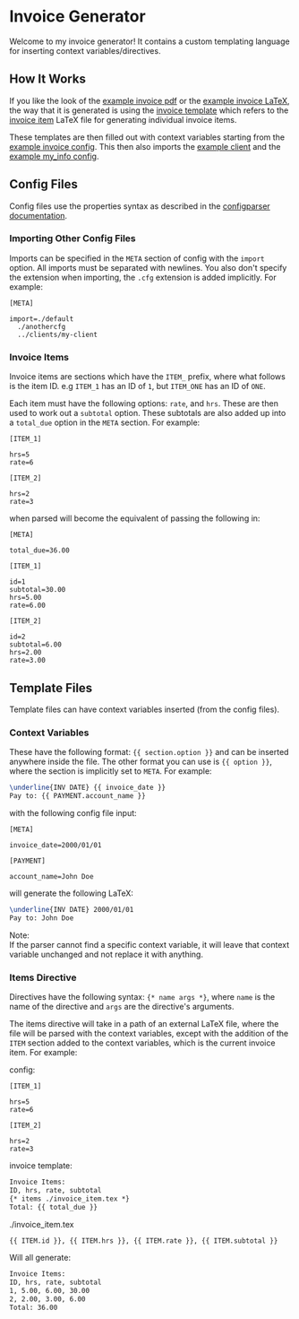 # Invoice Generator

Welcome to my invoice generator! It contains a custom templating language for inserting context variables/directives.

## How It Works

If you like the look of the [example invoice pdf](./example-invoice.pdf) or the [example invoice LaTeX](./example-invoice.tex), the way that it is generated is using the [invoice template](./invoice_template.tex) which refers to the [invoice item](./invoice_item.tex) LaTeX file for generating individual invoice items.

These templates are then filled out with context variables starting from the [example invoice config](./raw_invoices/johnDoe.2000.01.01.cfg). This then also imports the [example client](./clients/johnDoe.cfg) and the [example my_info config](./my_info.cfg).

## Config Files

Config files use the properties syntax as described in the [configparser documentation](https://docs.python.org/3/library/configparser.html#supported-ini-file-structure).

### Importing Other Config Files

Imports can be specified in the `META` section of config with the `import` option. All imports must be separated with newlines. You also don't specify the extension when importing, the `.cfg` extension is added implicitly. For example:

```properties
[META]

import=./default
  ./anothercfg
  ../clients/my-client
```

### Invoice Items

Invoice items are sections which have the `ITEM_` prefix, where what follows is the item ID. e.g `ITEM_1` has an ID of `1`, but `ITEM_ONE` has an ID of `ONE`.

Each item must have the following options: `rate`, and `hrs`. These are then used to work out a `subtotal` option. These subtotals are also added up into a `total_due` option in the `META` section. For example:

```properties
[ITEM_1]

hrs=5
rate=6

[ITEM_2]

hrs=2
rate=3
```

when parsed will become the equivalent of passing the following in:

```properties
[META]

total_due=36.00

[ITEM_1]

id=1
subtotal=30.00
hrs=5.00
rate=6.00

[ITEM_2]

id=2
subtotal=6.00
hrs=2.00
rate=3.00
```

## Template Files

Template files can have context variables inserted (from the config files).

### Context Variables

These have the following format: `{{ section.option }}` and can be inserted anywhere inside the file. The other format you can use is `{{ option }}`, where the section is implicitly set to `META`. For example:

```LaTeX
\underline{INV DATE} {{ invoice_date }}
Pay to: {{ PAYMENT.account_name }}
```

with the following config file input:

```properties
[META]

invoice_date=2000/01/01

[PAYMENT]

account_name=John Doe
```

will generate the following LaTeX:

```LaTeX
\underline{INV DATE} 2000/01/01
Pay to: John Doe
```

Note:\
If the parser cannot find a specific context variable, it will leave that context variable unchanged and not replace it with anything.

### Items Directive

Directives have the following syntax: `{* name args *}`, where `name` is the name of the directive and `args` are the directive's arguments.

The items directive will take in a path of an external LaTeX file, where the file will be parsed with the context variables, except with the addition of the `ITEM` section added to the context variables, which is the current invoice item. For example:

config:

```properties
[ITEM_1]

hrs=5
rate=6

[ITEM_2]

hrs=2
rate=3
```

invoice template:

```LaTeX
Invoice Items:
ID, hrs, rate, subtotal
{* items ./invoice_item.tex *}
Total: {{ total_due }}
```

./invoice_item.tex

```LaTeX
{{ ITEM.id }}, {{ ITEM.hrs }}, {{ ITEM.rate }}, {{ ITEM.subtotal }}
```

Will all generate:

```LaTeX
Invoice Items:
ID, hrs, rate, subtotal
1, 5.00, 6.00, 30.00
2, 2.00, 3.00, 6.00
Total: 36.00
```
